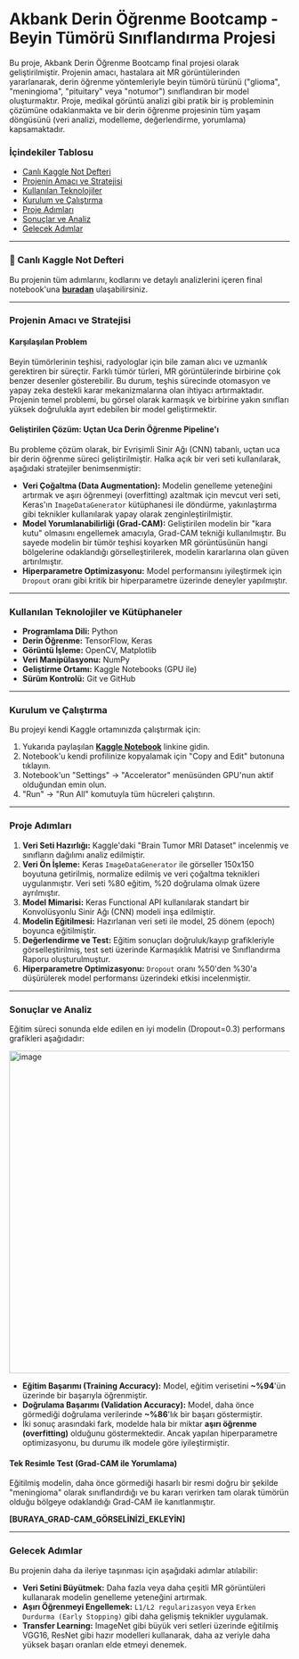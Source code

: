 # Akbank Derin Öğrenme Bootcamp - Beyin Tümörü Sınıflandırma Projesi

Bu proje, Akbank Derin Öğrenme Bootcamp final projesi olarak geliştirilmiştir. Projenin amacı, hastalara ait MR görüntülerinden yararlanarak, derin öğrenme yöntemleriyle beyin tümörü türünü ("glioma", "meningioma", "pituitary" veya "notumor") sınıflandıran bir model oluşturmaktır. Proje, medikal görüntü analizi gibi pratik bir iş probleminin çözümüne odaklanmakta ve bir derin öğrenme projesinin tüm yaşam döngüsünü (veri analizi, modelleme, değerlendirme, yorumlama) kapsamaktadır.

### İçindekiler Tablosu
* [Canlı Kaggle Not Defteri](#-canl%C4%B1-kaggle-not-defteri)
* [Projenin Amacı ve Stratejisi](#projenin-amac%C4%B1-ve-stratejisi)
* [Kullanılan Teknolojiler](#kullan%C4%B1lan-teknolojiler-ve-k%C3%BCt%C3%BCphaneler)
* [Kurulum ve Çalıştırma](#kurulum-ve-%C3%A7al%C4%B1%C5%9Ft%C4%B1rma)
* [Proje Adımları](#proje-ad%C4%B1mlar%C4%B1)
* [Sonuçlar ve Analiz](#sonu%C3%A7lar-ve-analiz)
* [Gelecek Adımlar](#gelecek-ad%C4%B1mlar)

---

### 🚀 Canlı Kaggle Not Defteri

Bu projenin tüm adımlarını, kodlarını ve detaylı analizlerini içeren final notebook'una **[buradan](https://www.kaggle.com/code/merfarukarl/beyintumorus-n-fland-rmaprojesi)** ulaşabilirsiniz.

---

### Projenin Amacı ve Stratejisi

#### Karşılaşılan Problem

Beyin tümörlerinin teşhisi, radyologlar için bile zaman alıcı ve uzmanlık gerektiren bir süreçtir. Farklı tümör türleri, MR görüntülerinde birbirine çok benzer desenler gösterebilir. Bu durum, teşhis sürecinde otomasyon ve yapay zeka destekli karar mekanizmalarına olan ihtiyacı artırmaktadır. Projenin temel problemi, bu görsel olarak karmaşık ve birbirine yakın sınıfları yüksek doğrulukla ayırt edebilen bir model geliştirmektir.

#### Geliştirilen Çözüm: Uçtan Uca Derin Öğrenme Pipeline'ı

Bu probleme çözüm olarak, bir Evrişimli Sinir Ağı (CNN) tabanlı, uçtan uca bir derin öğrenme süreci geliştirilmiştir. Halka açık bir veri seti kullanılarak, aşağıdaki stratejiler benimsenmiştir:
* **Veri Çoğaltma (Data Augmentation):** Modelin genelleme yeteneğini artırmak ve aşırı öğrenmeyi (overfitting) azaltmak için mevcut veri seti, Keras'ın `ImageDataGenerator` kütüphanesi ile döndürme, yakınlaştırma gibi teknikler kullanılarak yapay olarak zenginleştirilmiştir.
* **Model Yorumlanabilirliği (Grad-CAM):** Geliştirilen modelin bir "kara kutu" olmasını engellemek amacıyla, Grad-CAM tekniği kullanılmıştır. Bu sayede modelin bir tümör teşhisi koyarken MR görüntüsünün hangi bölgelerine odaklandığı görselleştirilerek, modelin kararlarına olan güven artırılmıştır.
* **Hiperparametre Optimizasyonu:** Model performansını iyileştirmek için `Dropout` oranı gibi kritik bir hiperparametre üzerinde deneyler yapılmıştır.

---

### Kullanılan Teknolojiler ve Kütüphaneler

* **Programlama Dili:** Python
* **Derin Öğrenme:** TensorFlow, Keras
* **Görüntü İşleme:** OpenCV, Matplotlib
* **Veri Manipülasyonu:** NumPy
* **Geliştirme Ortamı:** Kaggle Notebooks (GPU ile)
* **Sürüm Kontrolü:** Git ve GitHub

---

### Kurulum ve Çalıştırma

Bu projeyi kendi Kaggle ortamınızda çalıştırmak için:
1.  Yukarıda paylaşılan **[Kaggle Notebook](https://www.kaggle.com/code/merfarukarl/beyintumorus-n-fland-rmaprojesi)** linkine gidin.
2.  Notebook'u kendi profilinize kopyalamak için "Copy and Edit" butonuna tıklayın.
3.  Notebook'un "Settings" -> "Accelerator" menüsünden GPU'nun aktif olduğundan emin olun.
4.  "Run" -> "Run All" komutuyla tüm hücreleri çalıştırın.

---

### Proje Adımları

1.  **Veri Seti Hazırlığı:** Kaggle'daki "Brain Tumor MRI Dataset" incelenmiş ve sınıfların dağılımı analiz edilmiştir.
2.  **Veri Ön İşleme:** Keras `ImageDataGenerator` ile görseller 150x150 boyutuna getirilmiş, normalize edilmiş ve veri çoğaltma teknikleri uygulanmıştır. Veri seti %80 eğitim, %20 doğrulama olmak üzere ayrılmıştır.
3.  **Model Mimarisi:** Keras Functional API kullanılarak standart bir Konvolüsyonlu Sinir Ağı (CNN) modeli inşa edilmiştir.
4.  **Modelin Eğitilmesi:** Hazırlanan veri seti ile model, 25 dönem (epoch) boyunca eğitilmiştir.
5.  **Değerlendirme ve Test:** Eğitim sonuçları doğruluk/kayıp grafikleriyle görselleştirilmiş, test seti üzerinde Karmaşıklık Matrisi ve Sınıflandırma Raporu oluşturulmuştur.
6.  **Hiperparametre Optimizasyonu:** `Dropout` oranı %50'den %30'a düşürülerek model performansı üzerindeki etkisi incelenmiştir.

---

### Sonuçlar ve Analiz

Eğitim süreci sonunda elde edilen en iyi modelin (Dropout=0.3) performans grafikleri aşağıdadır:

<img width="1182" height="578" alt="image" src="https://github.com/user-attachments/assets/ba0c4bdb-c7ec-49d5-bfde-c7a4d25cc4d6" />


* **Eğitim Başarımı (Training Accuracy):** Model, eğitim verisetini **~%94**'ün üzerinde bir başarıyla öğrenmiştir.
* **Doğrulama Başarımı (Validation Accuracy):** Model, daha önce görmediği doğrulama verilerinde **~%86**'lık bir başarı göstermiştir.
* İki sonuç arasındaki fark, modelde hala bir miktar **aşırı öğrenme (overfitting)** olduğunu göstermektedir. Ancak yapılan hiperparametre optimizasyonu, bu durumu ilk modele göre iyileştirmiştir.

#### Tek Resimle Test (Grad-CAM ile Yorumlama)

Eğitilmiş modelin, daha önce görmediği hasarlı bir resmi doğru bir şekilde "meningioma" olarak sınıflandırdığı ve bu kararı verirken tam olarak tümörün olduğu bölgeye odaklandığı Grad-CAM ile kanıtlanmıştır.

**[BURAYA_GRAD-CAM_GÖRSELİNİZİ_EKLEYİN]**

---

### Gelecek Adımlar

Bu projenin daha da ileriye taşınması için aşağıdaki adımlar atılabilir:
* **Veri Setini Büyütmek:** Daha fazla veya daha çeşitli MR görüntüleri kullanarak modelin genelleme yeteneğini artırmak.
* **Aşırı Öğrenmeyi Engellemek:** `L1/L2 regularizasyon` veya `Erken Durdurma (Early Stopping)` gibi daha gelişmiş teknikler uygulamak.
* **Transfer Learning:** ImageNet gibi büyük veri setleri üzerinde eğitilmiş VGG16, ResNet gibi hazır modelleri kullanarak, daha az veriyle daha yüksek başarı oranları elde etmeyi denemek.
